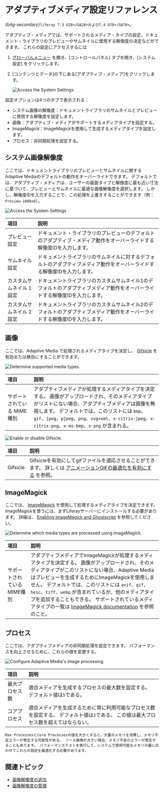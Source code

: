 # アダプティブメディア設定リファレンス

{bdg-secondary}`liferay 7.3 U28+/GA28+および7.4 U78+/GA78+`。

アダプティブ・メディアでは、サポートされるメディア・タイプの設定、ドキュメント・ライブラリのプレビューやサムネイルに使用する解像度の決定などができます。 これらの設定にアクセスするには

1. [グローバルメニュー](../../../../../images/icon-applications-menu.png) を開き、[コントロールパネル] タブを開き、[システム設定] をクリックします。

1. [コンテンツとデータ]の下にある[アダプティブ・メディア]をクリックします。

   ![Access the System Settings](./adaptive-media-configuration-reference/images/01.png)

設定オプションは4つのタブで表示される：

* システム画像の解像度：ドキュメントライブラリのサムネイルとプレビューに使用する解像度を設定します。
* 画像：アダプティブ・メディアがサポートするメディアタイプを設定する。
* ImageMagick：ImageMagickを使用して生成するメディアタイプを設定します。
* プロセス：非同期処理を設定する。

## システム画像解像度

ここでは、ドキュメントライブラリのプレビューとサムネイルに関するAdaptive Mediaのデフォルトの動作をオーバーライドできます。 デフォルトでは、アダプティブ・メディアは、ユーザーの画面タイプと解像度に最も近い寸法に基づいて、プレビューとサムネイルに最適な画像解像度を選択します。 しかし、解像度IDを入力することで、この処理を上書きすることができます（例：`Preview-1000x0`）。

![Access the System Settings](./adaptive-media-configuration-reference/images/02.png)

| 項目             | 説明                                                              |
| :------------- | :-------------------------------------------------------------- |
| プレビュー設定        | ドキュメント・ライブラリのプレビューのデフォルトのアダプティブ・メディア動作をオーバーライドする解像度IDを入力します。    |
| サムネイル設定        | ドキュメントライブラリのサムネイルに対するデフォルトのアダプティブメディア動作をオーバーライドする解像度IDを入力します。   |
| カスタムサムネイル 1 設定 | ドキュメントライブラリのカスタムサムネイル1のデフォルトのアダプティブメディア動作をオーバーライドする解像度IDを入力します。 |
| カスタムサムネイル 2 設定 | ドキュメントライブラリのカスタムサムネイル2のデフォルトのアダプティブメディア動作をオーバーライドする解像度IDを入力します。 |

## 画像

ここでは、Adaptive Media で処理されるメディアタイプを決定し、 [Gifsicle](https://www.lcdf.org/gifsicle/) を有効または無効にすることができます。

![Determine supported media types.](./adaptive-media-configuration-reference/images/03.png)

| 項目               | 説明                                                                                                                                                                                                   |
| :--------------- | :--------------------------------------------------------------------------------------------------------------------------------------------------------------------------------------------------- |
| サポートされている MIME種別 | アダプティブメディアが処理するメディアタイプを決定する。 画像がアップロードされ、そのメディアタイプがリストにない場合、アダプティブメディアは画像を無視します。 デフォルトでは、このリストには `bmp`、`gif`、`jpeg`、`pjpeg`、`png`、`svg+xml`、`x-citrix-jpeg`、`x-citrix-png`、`x-ms-bmp`、`x-png` が含まれる。 |

![Enable or disable Gifsicle.](./adaptive-media-configuration-reference/images/04.png)

| 項目       | 説明                                                                                                                                                        |
| :------- | :-------------------------------------------------------------------------------------------------------------------------------------------------------- |
| Gifsicle | Gifsicleを有効にしてgifファイルを適応させることができます。 詳しくは [アニメーションGIFの最適化を有効にする](../../devops/enabling-optimization-of-animated-gifs.md) を参照。 |

## ImageMagick

ここでは、 [ImageMagick](http://www.imagemagick.org) を使用して処理するメディアタイプを決定できます。 ImageMagickを使うには、まずLiferayサーバーにインストールする必要があります。 詳細は、 [Enabling ImageMagick and Ghostscript](../../../../system-administration/using-the-server-administration-panel/configuring-external-services.md#enabling-imagemagick-and-ghostscript) を参照してください。

![Determine which media types are processed using ImageMagick.](./adaptive-media-configuration-reference/images/05.png)

| 項目               | 説明                                                                                                                                                                                                                                                                                                                         |
| :--------------- | :------------------------------------------------------------------------------------------------------------------------------------------------------------------------------------------------------------------------------------------------------------------------------------------------------------------------- |
| サポートされている MIME種別 | アダプティブメディアでImageMagickが処理するメディアタイプを決定する。 画像がアップロードされ、そのメディアタイプがこのリストにない場合、Adaptive Mediaはプレビューを生成するためにImageMagickを使用しません。 デフォルトでは、このリストには `avif`、`gif`、`heic`、`tiff`、`webp` が含まれているが、他のメディアタイプを追加することもできる。 サポートされているメディアタイプの一覧は [ImageMagick documentation](https://imagemagick.org/script/formats.php) を参照のこと。 |

## プロセス

ここでは、アダプティブメディアの非同期処理を設定できます。 パフォーマンスを向上させるために、これらの値を変更する。

![Configure Adaptive Media's image processing.](./adaptive-media-configuration-reference/images/06.png)

| 項目      | 説明                                                                    |
| :------ | :-------------------------------------------------------------------- |
| 最大プロセス数 | 適合メディアを生成するプロセスの最大数を設定する。 デフォルト値は`5`である。                              |
| コアプロセス  | 適合メディアを生成するために常に利用可能なプロセス数を設定する。 デフォルト値は`2`である。 この値は最大プロセス数を超えてはならない。 |

```{warning}
Max ProcessesとCore Processesの値を大きくすると、大量のメモリを消費し、メモリ不足エラーが発生する可能性がある。 ソース画像が大きい場合、メモリ不足のエラーが発生することもあります。 パフォーマンステストを実行して、システムで使用可能なメモリの量に合わせてこれらの設定を最適化する必要があります。
```

## 関連トピック

* [画像解像度の追加](./adding-image-resolutions.md) 
* [画像解像度の管理](./managing-image-resolutions.md) 
